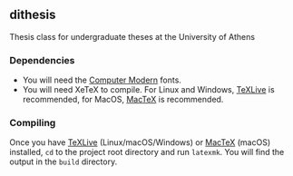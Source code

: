 ## dithesis
Thesis class for undergraduate theses at the University of Athens

### Dependencies
- You will need the [Computer Modern](https://www.fontsquirrel.com/fonts/computer-modern) fonts.
- You will need XeTeX to compile. For Linux and Windows, [TeXLive](https://www.tug.org/texlive/) is recommended, for MacOS, [MacTeX](https://tug.org/mactex/) is recommended.

### Compiling
Once you have [TeXLive](https://www.tug.org/texlive/) (Linux/macOS/Windows) or [MacTeX](http://www.tug.org/mactex/) (macOS) installed, `cd` to the project root directory and run `latexmk`. You will find the output in the `build` directory.
